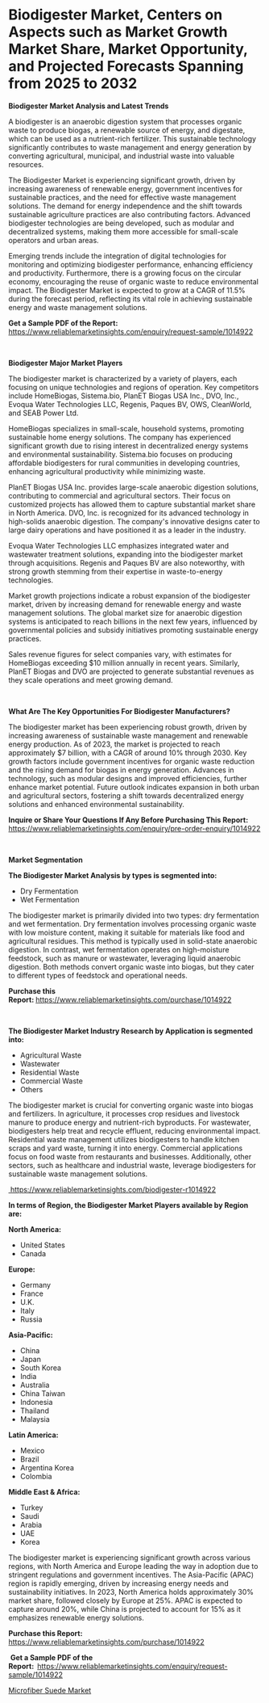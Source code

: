 <p><h1>Biodigester Market, Centers on Aspects such as Market Growth Market Share, Market Opportunity, and Projected Forecasts Spanning from 2025 to 2032</h1></p><p><strong>Biodigester Market Analysis and Latest Trends</strong></p>
<p><p>A biodigester is an anaerobic digestion system that processes organic waste to produce biogas, a renewable source of energy, and digestate, which can be used as a nutrient-rich fertilizer. This sustainable technology significantly contributes to waste management and energy generation by converting agricultural, municipal, and industrial waste into valuable resources.</p><p>The Biodigester Market is experiencing significant growth, driven by increasing awareness of renewable energy, government incentives for sustainable practices, and the need for effective waste management solutions. The demand for energy independence and the shift towards sustainable agriculture practices are also contributing factors. Advanced biodigester technologies are being developed, such as modular and decentralized systems, making them more accessible for small-scale operators and urban areas.</p><p>Emerging trends include the integration of digital technologies for monitoring and optimizing biodigester performance, enhancing efficiency and productivity. Furthermore, there is a growing focus on the circular economy, encouraging the reuse of organic waste to reduce environmental impact. The Biodigester Market is expected to grow at a CAGR of 11.5% during the forecast period, reflecting its vital role in achieving sustainable energy and waste management solutions.</p></p>
<p><strong>Get a Sample PDF of the Report:&nbsp;</strong> <a href="https://www.reliablemarketinsights.com/enquiry/request-sample/1014922?utm_campaign=2535&utm_medium=2&utm_source=Github&utm_content=ia&utm_term=06032025&utm_id=biodigester">https://www.reliablemarketinsights.com/enquiry/request-sample/1014922</a></p>
<p>&nbsp;</p>
<p><strong>Biodigester Major Market Players</strong></p>
<p><p>The biodigester market is characterized by a variety of players, each focusing on unique technologies and regions of operation. Key competitors include HomeBiogas, Sistema.bio, PlanET Biogas USA Inc., DVO, Inc., Evoqua Water Technologies LLC, Regenis, Paques BV, OWS, CleanWorld, and SEAB Power Ltd.</p><p>HomeBiogas specializes in small-scale, household systems, promoting sustainable home energy solutions. The company has experienced significant growth due to rising interest in decentralized energy systems and environmental sustainability. Sistema.bio focuses on producing affordable biodigesters for rural communities in developing countries, enhancing agricultural productivity while minimizing waste.</p><p>PlanET Biogas USA Inc. provides large-scale anaerobic digestion solutions, contributing to commercial and agricultural sectors. Their focus on customized projects has allowed them to capture substantial market share in North America. DVO, Inc. is recognized for its advanced technology in high-solids anaerobic digestion. The company's innovative designs cater to large dairy operations and have positioned it as a leader in the industry.</p><p>Evoqua Water Technologies LLC emphasizes integrated water and wastewater treatment solutions, expanding into the biodigester market through acquisitions. Regenis and Paques BV are also noteworthy, with strong growth stemming from their expertise in waste-to-energy technologies.</p><p>Market growth projections indicate a robust expansion of the biodigester market, driven by increasing demand for renewable energy and waste management solutions. The global market size for anaerobic digestion systems is anticipated to reach billions in the next few years, influenced by governmental policies and subsidy initiatives promoting sustainable energy practices.</p><p>Sales revenue figures for select companies vary, with estimates for HomeBiogas exceeding $10 million annually in recent years. Similarly, PlanET Biogas and DVO are projected to generate substantial revenues as they scale operations and meet growing demand.</p></p>
<p>&nbsp;</p>
<p><strong>What Are The Key Opportunities For Biodigester Manufacturers?</strong></p>
<p><p>The biodigester market has been experiencing robust growth, driven by increasing awareness of sustainable waste management and renewable energy production. As of 2023, the market is projected to reach approximately $7 billion, with a CAGR of around 10% through 2030. Key growth factors include government incentives for organic waste reduction and the rising demand for biogas in energy generation. Advances in technology, such as modular designs and improved efficiencies, further enhance market potential. Future outlook indicates expansion in both urban and agricultural sectors, fostering a shift towards decentralized energy solutions and enhanced environmental sustainability.</p></p>
<p><strong>Inquire or Share Your Questions If Any Before Purchasing This Report:</strong> <a href="https://www.reliablemarketinsights.com/enquiry/pre-order-enquiry/1014922?utm_campaign=2535&utm_medium=2&utm_source=Github&utm_content=ia&utm_term=06032025&utm_id=biodigester">https://www.reliablemarketinsights.com/enquiry/pre-order-enquiry/1014922</a></p>
<p>&nbsp;</p>
<p><strong>Market Segmentation</strong></p>
<p><strong>The Biodigester Market Analysis by types is segmented into:</strong></p>
<p><ul><li>Dry Fermentation</li><li>Wet Fermentation</li></ul></p>
<p><p>The biodigester market is primarily divided into two types: dry fermentation and wet fermentation. Dry fermentation involves processing organic waste with low moisture content, making it suitable for materials like food and agricultural residues. This method is typically used in solid-state anaerobic digestion. In contrast, wet fermentation operates on high-moisture feedstock, such as manure or wastewater, leveraging liquid anaerobic digestion. Both methods convert organic waste into biogas, but they cater to different types of feedstock and operational needs.</p></p>
<p><strong>Purchase this Report:&nbsp;</strong><a href="https://www.reliablemarketinsights.com/purchase/1014922?utm_campaign=2535&utm_medium=2&utm_source=Github&utm_content=ia&utm_term=06032025&utm_id=biodigester">https://www.reliablemarketinsights.com/purchase/1014922</a></p>
<p>&nbsp;</p>
<p><strong>The Biodigester Market Industry Research by Application is segmented into:</strong></p>
<p><ul><li>Agricultural Waste</li><li>Wastewater</li><li>Residential Waste</li><li>Commercial Waste</li><li>Others</li></ul></p>
<p><p>The biodigester market is crucial for converting organic waste into biogas and fertilizers. In agriculture, it processes crop residues and livestock manure to produce energy and nutrient-rich byproducts. For wastewater, biodigesters help treat and recycle effluent, reducing environmental impact. Residential waste management utilizes biodigesters to handle kitchen scraps and yard waste, turning it into energy. Commercial applications focus on food waste from restaurants and businesses. Additionally, other sectors, such as healthcare and industrial waste, leverage biodigesters for sustainable waste management solutions.</p></p>
<p><a href="https://www.reliablemarketinsights.com/biodigester-r1014922?utm_campaign=2535&utm_medium=2&utm_source=Github&utm_content=ia&utm_term=06032025&utm_id=biodigester">&nbsp;https://www.reliablemarketinsights.com/biodigester-r1014922</a></p>
<p><strong>In terms of Region, the Biodigester Market Players available by Region are:</strong></p>
<p>
    <p> <strong> North America: </strong>
        <ul>
            <li>United States</li>
            <li>Canada</li>
        </ul>
        </p> 
    <p> <strong> Europe: </strong>
        <ul>
            <li>Germany</li>
            <li>France</li>
            <li>U.K.</li>
            <li>Italy</li>
            <li>Russia</li>
        </ul>
        </p> 
    <p> <strong> Asia-Pacific: </strong>
        <ul>
            <li>China</li>
            <li>Japan</li>
            <li>South Korea</li>
            <li>India</li>
            <li>Australia</li>
            <li>China Taiwan</li>
            <li>Indonesia</li>
            <li>Thailand</li>
            <li>Malaysia</li>
        </ul>
        </p> 
    <p> <strong> Latin America: </strong>
        <ul>
            <li>Mexico</li>
            <li>Brazil</li>
            <li>Argentina Korea</li>
            <li>Colombia</li>
        </ul>
        </p> 
    <p> <strong> Middle East & Africa: </strong>
        <ul>
            <li>Turkey</li>
            <li>Saudi</li>
            <li>Arabia</li>
            <li>UAE</li>
            <li>Korea</li>
        </ul>
    </p>
    </p>
<p><p>The biodigester market is experiencing significant growth across various regions, with North America and Europe leading the way in adoption due to stringent regulations and government incentives. The Asia-Pacific (APAC) region is rapidly emerging, driven by increasing energy needs and sustainability initiatives. In 2023, North America holds approximately 30% market share, followed closely by Europe at 25%. APAC is expected to capture around 20%, while China is projected to account for 15% as it emphasizes renewable energy solutions.</p></p>
<p><strong>Purchase this Report: </strong><a href="https://www.reliablemarketinsights.com/purchase/1014922?utm_campaign=2535&utm_medium=2&utm_source=Github&utm_content=ia&utm_term=06032025&utm_id=biodigester">https://www.reliablemarketinsights.com/purchase/1014922</a></p>
<p>&nbsp;<strong>Get a Sample PDF of the Report:&nbsp;&nbsp;</strong><a href="https://www.reliablemarketinsights.com/enquiry/request-sample/1014922?utm_campaign=2535&utm_medium=2&utm_source=Github&utm_content=ia&utm_term=06032025&utm_id=biodigester">https://www.reliablemarketinsights.com/enquiry/request-sample/1014922</a></p>
<p><strong></strong></p>
<p><p><a href="https://github.com/sherikacas30/Market-Research-Report-List-1/blob/main/microfiber-suede-market.md?utm_campaign=2535&utm_medium=2&utm_source=Github&utm_content=ia&utm_term=06032025&utm_id=biodigester">Microfiber Suede Market</a></p></p>